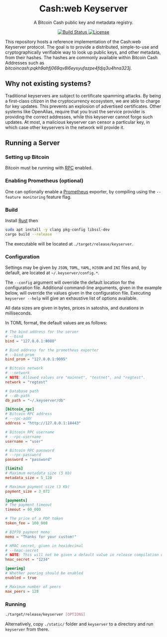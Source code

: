 <h1 align="center">
  Cash:web Keyserver
</h1>

<p align="center">
  A Bitcoin Cash public key and metadata registry.
</p>

<p align="center">
  <a href="https://github.com/hlb8122/line-reader/actions">
    <img alt="Build Status" src="https://github.com/hlb8122/line-reader/workflows/CI/badge.svg">
  </a>

  <a href="LICENSE">
    <img alt="License" src="https://img.shields.io/badge/license-MIT-blue.svg">
  </a>
</p>

This repository hosts a reference implementation of the Cash:web Keyserver protocol. The goal is to provide a distributed, simple-to-use and cryptographically verifiable way to look up public keys, and other metadata, from their hashes. The hashes are commonly available within Bitcoin Cash Addresses such as *bitcoincash:pqkh9ahfj069qv8l6eysyufazpe4fdjq3u4hna323j*.

## Why not existing systems?

Traditional keyservers are subject to certificate spamming attacks. By being a first-class citizen in the cryptocurrency ecosystem, we are able to charge for key updates. This prevents an explosion of advertised certificates. Other systems like OpenAlias, require that you trust the service provider is providing the correct addresses, while this keyserver cannot forge such updates. At most, a malicious keyserver can censor a particular key, in which case other keyservers in the network will provide it.

## Running a Server

### Setting up Bitcoin

Bitcoin must be running with [RPC](https://bitcoin.org/en/developer-reference#remote-procedure-calls-rpcs) enabled.

### Enabling Prometheus (optional)

One can optionally enable a [Prometheus](https://prometheus.io/) exporter, by compiling using the `--feature monitoring` feature flag.

### Build

Install [Rust](https://www.rust-lang.org/tools/install) then

```bash
sudo apt install -y clang pkg-config libssl-dev
cargo build --release
```

The executable will be located at `./target/release/keyserver`.

### Configuration

Settings may be given by `JSON`, `TOML`, `YAML`, `HJSON` and `INI` files and, by default, are located at `~/.keyserver/config.*`. 

The `--config` argument will override the default location for the configuration file. Additional command-line arguments, given in the example below, will override the values given in the configuration file. Executing `keyserver --help` will give an exhaustive list of options available.

All data sizes are given in bytes, prices in satoshis, and durations in milliseconds.

In TOML format, the default values are as follows:

```toml
# The bind address for the server
# --bind
bind = "127.0.0.1:8080"

# Bind address for the prometheus exporter
# --bind-prom
bind_prom = "127.0.0.1:9095"

# Bitcoin network
# --network
# NOTE: Allowed values are "mainnet", "testnet", and "regtest".
network = "regtest"

# Database path
# --db-path
db_path = "~/.keyserver/db"

[bitcoin_rpc]
# Bitcoin RPC address
# --rpc-addr
address = "http://127.0.0.1:18443"

# Bitcoin RPC username
# --rpc-username
username = "user"

# Bitcoin RPC password
# --rpc-password
password = "password"

[limits]
# Maximum metadata size (5 Kb)
metadata_size = 5_120

# Maximum payment size (3 Kb)
payment_size = 3_072

[payments]
# The payment timeout
timeout = 60_000

# The price of a POP token
token_fee = 100_000

# BIP70 payment memo
memo = "Thanks for your custom!"

# HMAC secret, given in hexidecimal
# --hmac-secret
# NOTE: This will not be given a default value in release compilation due to security considerations.
hmac_secret = "1234"

[peering]
# Whether peering should be enabled
enabled = true

# Maximum number of peers
max_peers = 128

```

### Running

```bash
./target/release/keyserver [OPTIONS]
```

Alternatively, copy `./static/` folder and `keyserver` to a directory and run `keyserver` from there.
